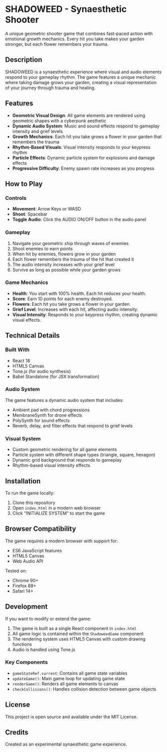 # SHADOWEED - Synaesthetic Shooter

A unique geometric shooter game that combines fast-paced action with emotional growth mechanics. Every hit you take makes your garden stronger, but each flower remembers your trauma.

## Description

SHADOWEED is a synaesthetic experience where visual and audio elements respond to your gameplay rhythm. The game features a unique mechanic where taking damage grows your garden, creating a visual representation of your journey through trauma and healing.

## Features

- **Geometric Visual Design**: All game elements are rendered using geometric shapes with a cyberpunk aesthetic
- **Dynamic Audio System**: Music and sound effects respond to gameplay intensity and grief levels
- **Growth Mechanics**: Each hit you take grows a flower in your garden that remembers the trauma
- **Rhythm-Based Visuals**: Visual intensity responds to your keypress rhythm
- **Particle Effects**: Dynamic particle system for explosions and damage effects
- **Progressive Difficulty**: Enemy spawn rate increases as you progress

## How to Play

### Controls

- **Movement**: Arrow Keys or WASD
- **Shoot**: Spacebar
- **Toggle Audio**: Click the AUDIO ON/OFF button in the audio panel

### Gameplay

1. Navigate your geometric ship through waves of enemies
2. Shoot enemies to earn points
3. When hit by enemies, flowers grow in your garden
4. Each flower remembers the trauma of the hit that created it
5. The audio intensity increases with your grief level
6. Survive as long as possible while your garden grows

### Game Mechanics

- **Health**: You start with 100% health. Each hit reduces your health.
- **Score**: Earn 10 points for each enemy destroyed.
- **Flowers**: Each hit you take grows a flower in your garden.
- **Grief Level**: Increases with each hit, affecting audio intensity.
- **Visual Intensity**: Responds to your keypress rhythm, creating dynamic visual effects.

## Technical Details

### Built With

- React 18
- HTML5 Canvas
- Tone.js (for audio synthesis)
- Babel Standalone (for JSX transformation)

### Audio System

The game features a dynamic audio system that includes:
- Ambient pad with chord progressions
- MembraneSynth for drone effects
- PolySynth for sound effects
- Reverb, delay, and filter effects that respond to grief levels

### Visual System

- Custom geometric rendering for all game elements
- Particle system with different shape types (triangle, square, hexagon)
- Dynamic grid background that responds to gameplay
- Rhythm-based visual intensity effects

## Installation

To run the game locally:

1. Clone this repository
2. Open `index.html` in a modern web browser
3. Click "INITIALIZE SYSTEM" to start the game

## Browser Compatibility

The game requires a modern browser with support for:
- ES6 JavaScript features
- HTML5 Canvas
- Web Audio API

Tested on:
- Chrome 90+
- Firefox 88+
- Safari 14+

## Development

If you want to modify or extend the game:

1. The game is built as a single React component in `index.html`
2. All game logic is contained within the `ShadoweedGame` component
3. The rendering system uses HTML5 Canvas with custom drawing functions
4. Audio is handled using Tone.js

### Key Components

- `gameStateRef.current`: Contains all game state variables
- `updateGame()`: Main game loop for updating game state
- `renderGame()`: Renders all game elements to canvas
- `checkCollisions()`: Handles collision detection between game objects

## License

This project is open source and available under the MIT License.

## Credits

Created as an experimental synaesthetic game experience.
